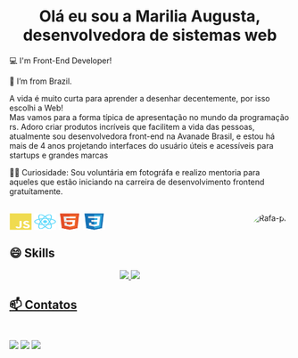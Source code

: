 
<h1 align="center">Olá eu sou a  Marilia Augusta, desenvolvedora de sistemas web</h1>

:computer: I'm Front-End Developer!

:house_with_garden: I’m from Brazil.


A vida é muito curta para aprender a desenhar decentemente, por isso escolhi a Web!</br>
Mas vamos para a forma típica de apresentação no mundo da programação rs. Adoro criar produtos incríveis que facilitem a vida das pessoas, atualmente sou desenvolvedora front-end na Avanade Brasil, e estou há mais de 4 anos projetando interfaces do usuário úteis e acessíveis para startups e grandes marcas 

🕵️‍♀️ Curiosidade: Sou  voluntária em fotográfa e realizo mentoria para aqueles que estão iniciando na carreira de desenvolvimento frontend gratuítamente. 


<div style="display: inline_block"><br>
  <img align="center" alt="lia-Js" height="30" width="40" src="https://raw.githubusercontent.com/devicons/devicon/master/icons/javascript/javascript-plain.svg">
  <img align="center" alt="lia-React" height="30" width="40" src="https://raw.githubusercontent.com/devicons/devicon/master/icons/react/react-original.svg">
  <img align="center" alt="lia-HTML" height="30" width="40" src="https://raw.githubusercontent.com/devicons/devicon/master/icons/html5/html5-original.svg">
  <img align="center" alt="lia-CSS" height="30" width="40" src="https://raw.githubusercontent.com/devicons/devicon/master/icons/css3/css3-original.svg">
  <img align="right" alt="Rafa-pic" height="200" style="border-radius:50px;" src="https://media2.giphy.com/media/LIWbF8XJWhuTFmGMGm/giphy_s.gif">
</div>

## 😄 Skills

<div align="center">
  <a href="https://github.com/devMarilia">
  <img height="175em" src="https://github-readme-stats.vercel.app/api?username=devMarilia&show_icons=true&theme=dracula&include_all_commits=true&count_private=true"/>
  <img height="180em" src="https://github-readme-stats.vercel.app/api/top-langs/?username=devMarilia&layout=compact&langs_count=7&theme=dracula"/>
</div>

## 📫 Contatos <br><br>
<div> 
 <a href="https://discord.com/channels/@me" target="_blank"><img src="https://img.shields.io/badge/Discord-7289DA?style=for-the-badge&logo=discord&logoColor=white" target="_blank"></a> 
  <a href = "mailto:devmarilia.frontend@gmail.com"><img src="https://img.shields.io/badge/-Gmail-%23333?style=for-the-badge&logo=gmail&logoColor=white" target="_blank"></a>
  <a href="https://www.linkedin.com/in/mar%C3%ADlia-lemos-b2565316a/" target="_blank"><img src="https://img.shields.io/badge/-LinkedIn-%230077B5?style=for-the-badge&logo=linkedin&logoColor=white" target="_blank"></a> 
<!--   [<img src="https://img.shields.io/badge/medium-%2312100E.svg?&style=for-the-badge&logo=medium&logoColor=white" />](https://devmarilia-frontend.medium.com/)  
  ![Snake animation](https://github.com/rafaballerini/rafaballerini/blob/output/github-contribution-grid-snake.svg) -->
 
</div>

<!-- 
<img src="https://media4.giphy.com/media/Pm4HpXI62FxF4jfM60/giphy_s.gif" heigh="150" width="150"> -->


<!--
**devMarilia/devMarilia** is a ✨ _special_ ✨ repository because its `README.md` (this file) appears on your GitHub profile.

